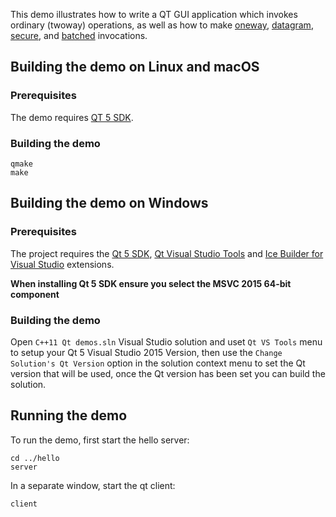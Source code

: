 This demo illustrates how to write a QT GUI application which invokes
ordinary (twoway) operations, as well as how to make [oneway][1],
[datagram][2], [secure][3], and [batched][4] invocations.

## Building the demo on Linux and macOS

### Prerequisites

The demo requires [QT 5 SDK][7].

### Building the demo

```
qmake
make
```

## Building the demo on Windows

### Prerequisites

The project requires the [Qt 5 SDK][7], [Qt Visual Studio Tools][5] and [Ice Builder for Visual
Studio][6] extensions.

**When installing Qt 5 SDK ensure you select the MSVC 2015 64-bit component**

### Building the demo

Open `C++11 Qt demos.sln` Visual Studio solution and uset `Qt VS Tools` menu to setup
your Qt 5 Visual Studio 2015 Version, then use the `Change Solution's Qt Version`
option in the solution context menu to set the Qt version that will be used, once the Qt version
has been set you can build the solution.


## Running the demo

To run the demo, first start the hello server:

```
cd ../hello
server
```

In a separate window, start the qt client:

```
client
```

[1]: https://doc.zeroc.com/ice/3.7/client-side-features/oneway-invocations
[2]: https://doc.zeroc.com/ice/3.7/client-side-features/datagram-invocations
[4]: https://doc.zeroc.com/ice/3.7/client-side-features/batched-invocations
[3]: https://doc.zeroc.com/ice/3.7/ice-plugins/icessl
[5]: https://marketplace.visualstudio.com/items?itemName=TheQtCompany.QtVisualStudioTools2015
[6]: https://github.com/zeroc-ice/ice-builder-visualstudio
[7]: https://www.qt.io/

